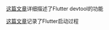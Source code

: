



[这篇文章](https://mp.weixin.qq.com/s?__biz=MzAwODY4OTk2Mg==&mid=2652058622&idx=1&sn=3551e237325a72a99ac71ec8c8747a43&chksm=808c93bbb7fb1aad62acae899e59e36596d719c1194a912b26cccf565641c5a2683e675b691e&mpshare=1&scene=1&srcid=0707V7mgrCqByikjM5WbdfpD&sharer_sharetime=1594105478505&sharer_shareid=b5535657e3516bd6d7252ce5f5ed09f4#rd)详细描述了Flutter devtool的功能

[这篇文章](https://www.cnblogs.com/wwoo/p/flutter-framework-qi-dong-dai-ma-yue-du.html)记录了Flutter启动过程

